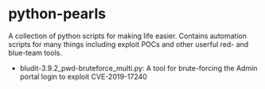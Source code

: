 # python-pearls
A collection of python scripts for making life easier.  Contains automation scripts for many things including exploit POCs and other userful red- and blue-team tools.


* bludit-3.9.2_pwd-bruteforce_multi.py: A tool for brute-forcing the Admin portal login to exploit CVE-2019-17240
